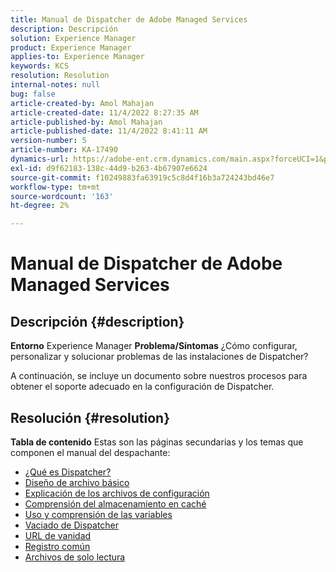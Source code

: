 ```yaml
---
title: Manual de Dispatcher de Adobe Managed Services
description: Descripción
solution: Experience Manager
product: Experience Manager
applies-to: Experience Manager
keywords: KCS
resolution: Resolution
internal-notes: null
bug: false
article-created-by: Amol Mahajan
article-created-date: 11/4/2022 8:27:35 AM
article-published-by: Amol Mahajan
article-published-date: 11/4/2022 8:41:11 AM
version-number: 5
article-number: KA-17490
dynamics-url: https://adobe-ent.crm.dynamics.com/main.aspx?forceUCI=1&pagetype=entityrecord&etn=knowledgearticle&id=aa983485-1a5c-ed11-9561-6045bd006704
exl-id: d9f62183-138c-44d9-b263-4b67907e6624
source-git-commit: f10249883fa63919c5c8d4f16b3a724243bd46e7
workflow-type: tm+mt
source-wordcount: '163'
ht-degree: 2%

---
```


# Manual de Dispatcher de Adobe Managed Services

## Descripción {#description}

<b>Entorno</b>
Experience Manager
<b>Problema/Síntomas</b>
¿Cómo configurar, personalizar y solucionar problemas de las instalaciones de Dispatcher?

A continuación, se incluye un documento sobre nuestros procesos para obtener el soporte adecuado en la configuración de Dispatcher.


## Resolución {#resolution}

<b>Tabla de contenido</b>
Estas son las páginas secundarias y los temas que componen el manual del despachante:

- [¿Qué es Dispatcher?](https://experienceleague.adobe.com/docs/experience-cloud-kcs/kbarticles/KA-17911.html%3Flang%3Den)
- [Diseño de archivo básico](https://experienceleague.adobe.com/docs/experience-cloud-kcs/kbarticles/KA-17502.html%3Flang%3Den)
- [Explicación de los archivos de configuración](https://experienceleague.adobe.com/docs/experience-cloud-kcs/kbarticles/KA-17477.html%3Flang%3Den)
- [Comprensión del almacenamiento en caché](https://experienceleague.adobe.com/docs/experience-cloud-kcs/kbarticles/KA-17912.html%3Flang%3Den)
- [Uso y comprensión de las variables](https://experienceleague.adobe.com/docs/experience-cloud-kcs/kbarticles/KA-17487.html%3Flang%3Den)
- [Vaciado de Dispatcher](https://experienceleague.adobe.com/docs/experience-cloud-kcs/kbarticles/KA-17493.html%3Flang%3Den)
- [URL de vanidad](https://experienceleague.adobe.com/docs/experience-cloud-kcs/kbarticles/KA-17463.html%3Flang%3Den)
- [Registro común](https://experienceleague.adobe.com/docs/experience-cloud-kcs/kbarticles/KA-17914.html%3Flang%3Den)
- [Archivos de solo lectura](https://experienceleague.adobe.com/docs/experience-cloud-kcs/kbarticles/KA-17483.html%3Flang%3Den)
